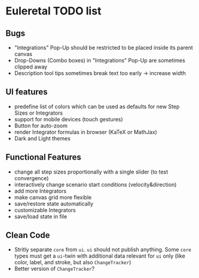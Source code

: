 # Euleretal TODO list

## Bugs
- "Integrations" Pop-Up should be restricted to be placed inside its parent
  canvas
- Drop-Downs (Combo boxes) in "Integrations" Pop-Up are sometimes clipped away
- Description tool tips sometimes break text too early → increase width

## UI features
- predefine list of colors which can be used as defaults for new Step Sizes or
  Integrators
- support for mobile devices (touch gestures)
- Button for auto-zoom
- render Integrator formulas in browser (KaTeX or MathJax)
- Dark and Light themes

## Functional Features
- change all step sizes proportionally with a single slider (to test convergence)
- interactively change scenario start conditions (velocity&direction)
- add more Integrators
- make canvas grid more flexible
- save/restore state automatically
- customizable Integrators
- save/load state in file

## Clean Code
- Stritly separate `core` from `ui`. `ui` should not publish anything.  Some
  `core` types must get a `ui`-twin with additional data relevant for `ui` only
  (like color, label, and stroke, but also `ChangeTracker`)
- Better version of `ChangeTracker`?
